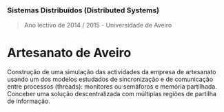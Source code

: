 ### Sistemas Distribuídos (Distributed Systems)
> Ano lectivo de 2014 / 2015 - Universidade de Aveiro

# Artesanato de Aveiro

Construção de uma simulação das actividades da empresa de artesanato usando um dos modelos estudados de sincronização e de comunicação entre processos (threads): monitores ou semáforos e memória partilhada. Conceber uma solução descentralizada com múltiplas regiões de partilha de informação.
